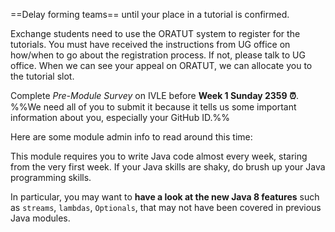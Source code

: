 <panel type="danger" header="[CS2103 students only] Forming teams :star:" expandable>

==Delay forming teams== until your place in a tutorial is confirmed. 

<include type="danger" src="../../admin/teams.md" name="%%Admin »%% Team Forming :star:" dynamic />

</panel>
<panel type="info" header="[Exchange students only] Signing up for tutorials :star::star::star:" expandable>

Exchange students need to use the ORATUT system to register for the tutorials. You must have received the instructions from UG office on how/when to go about the registration process. If not, please talk to UG office. When we can see your appeal on ORATUT, we can allocate you to the tutorial slot.  

</panel>

<panel type="danger" header="Create a GitHub Account :star:" expandable> 

<include type="danger" src="../../admin/appendixE-gitHub.md#githubAccount"/>

</panel>

<panel type="danger" header="Submit Pre-Module Survey ==(Compulsory)== :alarm_clock: :star:" expandable> 

Complete _Pre-Module Survey_ on IVLE before **Week 1 Sunday 2359 :alarm_clock:**. %%We need all of you to submit it because it tells us some important information about you, especially your GitHub ID.%%

</panel>

<panel type="warning" header="Join the Slack Channel :star::star:" expandable> 

<panel header="%%**Admin » Tools → Communication**%%" expanded>
  <include type="danger" src="../../admin/tools.md#communication" />
</panel>

</panel>

<panel  header="Admin info to read" expandable expanded>

Here are some module admin info to read around this time:    

<include type="danger" name="%%Admin »%% FAQ: Where is everything? :star:" src="../../admin/appendixC-faq.md#admin-faq-whereIsEverything"  dynamic />
<include type="danger" name="%%Admin »%% Project: Overview :star:" src="../../admin/project.md"  dynamic />
<include type="danger" name="%%Admin »%% Project: The Product :star:" src="../../admin/project-product.md"  dynamic />
<include type="danger" src="../../admin/project-scope.md" name="%%Admin »%% Project: Scope :star:" dynamic />

<include type="warning" src="../../admin/textBooks.md" name="%%Admin »%% Text Books :star::star:" dynamic />
<include type="warning" src="../../admin/programming-languages.md" name="%%Admin »%% Programming Language :star::star:" dynamic />
<include type="warning" src="../../admin/project-constraints.md" name="%%Admin »%% Project: Constraints :star::star:"  dynamic />
<include type="warning" src="../../admin/project-deliverables.md" name="%%Admin »%% Project: Deliverables :star::star:"  dynamic />

<include type="success" name="%%Admin »%% FAQ: What's different between CS2103 and CS2103T? :star::star::star::star:" src="../../admin/appendixC-faq.md#admin-faq-cs2103VsCs2103t"  dynamic />
<include type="success" src="../../admin/appendixC-faq.md#admin-faq-highWorkload" name="%%Admin »%% FAQ: Why the workload is so high? :star::star::star::star:" dynamic />
<include type="success" src="../../admin/appendixC-faq.md#admin-faq-aPlus" name="%%Admin »%% FAQ: What are the extra requirements to get an A+? :star::star::star::star:" dynamic />
<include type="success" src="../../admin/appendixC-faq.md#admin-faq-cs2103r" name="%%Admin »%% FAQ: How do I get CS2103R credit for optional LOs? :star::star::star::star:" dynamic />

</panel>

<panel type="warning" header="Brush up your Java :star::star:" expandable>

This module requires you to write Java code almost every week, staring from the very first week. If your Java skills are shaky, do brush up your Java programming skills. 

In particular, you may want to **have a look at the new Java 8 features** such as `streams`, `lambdas`, `Optionals`, that may not have been covered in previous Java modules.

</panel>


<panel type="danger" header="Attend Lecture 1 ==(compulsory)== :star:" expandable>

  <include type="info" src="../../admin/lectures.md" name="%%Admin »%% Lectures :star::star::star:" dynamic />

</panel>
